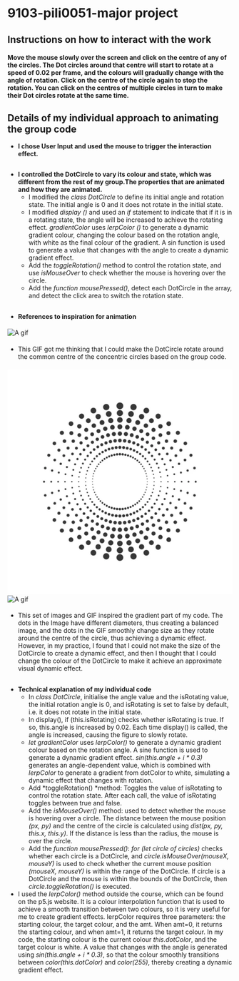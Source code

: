 # 9103-pili0051-major project
## Instructions on how to interact with the work
#### Move the mouse slowly over the screen and click on the centre of any of the circles. The Dot circles around that centre will start to rotate at a speed of 0.02 per frame, and the colours will gradually change with the angle of rotation. Click on the centre of the circle again to stop the rotation. You can click on the centres of multiple circles in turn to make their Dot circles rotate at the same time.
##  
## Details of my individual approach to animating the group code
- **I chose User Input and used the mouse to trigger the interaction effect.**
##
- **I controlled the DotCircle to vary its colour and state, which was different from the rest of my group.The properties that are animated and how they are animated.**
  - I modified the *class DotCircle* to define its initial angle and rotation state. The initial angle is 0 and it does not rotate in the initial state.
  - I modified *display ()* and used an *if* statement to indicate that if it is in a rotating state, the angle will be increased to achieve the rotating effect. *gradientColor* uses *lerpColor ()* to generate a dynamic gradient colour, changing the colour based on the rotation angle, with white as the final colour of the gradient. A sin function is used to generate a value that changes with the angle to create a dynamic gradient effect.
  - Add the *toggleRotation()* method to control the rotation state, and use *isMouseOver* to check whether the mouse is hovering over the circle.
  - Add the *function mousePressed()*, detect each DotCircle in the array, and detect the click area to switch the rotation state.
##
- **References to inspiration for animation**
####
![A gif](References/References(1).gif)
#### 
  - This GIF got me thinking that I could make the DotCircle rotate around the common centre of the concentric circles based on the group code.
#### 
![An image](References/References(2).jpg)
![A gif](References/References(3).gif)
#### 
  - This set of images and GIF inspired the gradient part of my code. The dots in the Image have different diameters, thus creating a balanced image, and the dots in the GIF smoothly change size as they rotate around the centre of the circle, thus achieving a dynamic effect. However, in my practice, I found that I could not make the size of the DotCircle to create a dynamic effect, and then I thought that I could change the colour of the DotCircle to make it achieve an approximate visual dynamic effect.
##
- **Technical explanation of my individual code**
  - In *class DotCircle*, initialise the angle value and the isRotating value, the initial rotation angle is 0, and isRotating is set to false by default, i.e. it does not rotate in the initial state.
  - In display(), if (this.isRotating) checks whether isRotating is true. If so, this.angle is increased by 0.02. Each time display() is called, the angle is increased, causing the figure to slowly rotate.
  - *let gradientColor* uses *lerpColor()* to generate a dynamic gradient colour based on the rotation angle. A sine function is used to generate a dynamic gradient effect. *sin(this.angle + i * 0.3)* generates an angle-dependent value, which is combined with *lerpColor* to generate a gradient from dotColor to white, simulating a dynamic effect that changes with rotation.
  - Add *toggleRotation() *method: Toggles the value of isRotating to control the rotation state. After each call, the value of isRotating toggles between true and false.
  - Add the *isMouseOver()* method: used to detect whether the mouse is hovering over a circle. The distance between the mouse position *(px, py)* and the centre of the circle is calculated using *dist(px, py, this.x, this.y)*. If the distance is less than the radius, the mouse is over the circle.
  - Add the *function mousePressed()*: *for (let circle of circles)* checks whether each circle is a DotCircle, and *circle.isMouseOver(mouseX, mouseY)* is used to check whether the current mouse position *(mouseX, mouseY)* is within the range of the DotCircle. If circle is a DotCircle and the mouse is within the bounds of the DotCircle, then *circle.toggleRotation()* is executed.
- I used the *lerpColor()* method outside the course, which can be found on the p5.js website. It is a colour interpolation function that is used to achieve a smooth transition between two colours, so it is very useful for me to create gradient effects. lerpColor requires three parameters: the starting colour, the target colour, and the amt. When amt=0, it returns the starting colour, and when amt=1, it returns the target colour. In my code, the starting colour is the current colour *this.dotColor*, and the target colour is white. A value that changes with the angle is generated using *sin(this.angle + i * 0.3)*, so that the colour smoothly transitions between *color(this.dotColor)* and *color(255)*, thereby creating a dynamic gradient effect.

 

